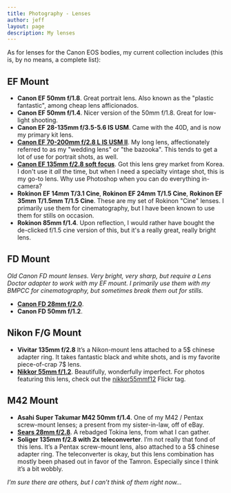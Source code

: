 ```yaml
---
title: Photography - Lenses
author: jeff
layout: page
description: My lenses
---
```


As for lenses for the Canon EOS bodies, my current collection includes (this is, by no means, a complete list):

## EF Mount

*   **Canon EF 50mm f/1.8**. Great portrait lens. Also known as the "plastic fantastic", among cheap lens afficionados.
*   **Canon EF 50mm f/1.4**. Nicer version of the 50mm f/1.8. Great for low-light shooting.
*   **Canon EF 28-135mm f/3.5-5.6 IS USM**. Came with the 40D, and is now my primary kit lens.
*   **[Canon EF 70-200mm f/2.8 L IS USM II](http://www.usa.canon.com/cusa/consumer/products/cameras/ef_lens_lineup/ef_70_200mm_f_2_8l_is_ii_usm)**. My long lens, affectionately referred to as my "wedding lens" or "the bazooka". This tends to get a lot of use for portrait shots, as well.
*   **[Canon EF 135mm f/2.8 soft focus](http://www.the-digital-picture.com/Reviews/Canon-EF-135mm-f-2.8-with-Softfocus-Lens-Review.aspx)**. Got this lens grey market from Korea. I don't use it *all* the time, but when I need a specialty vintage shot, this is my go-to lens. Why use Photoshop when you can do everything in-camera? 
*   **Rokinon EF 14mm T/3.1 Cine**, **Rokinon EF 24mm T/1.5 Cine**, **Rokinon EF 35mm T/1.5mm T/1.5 Cine**. These are my set of Rokinon "Cine" lenses. I primarily use them for cinematography, but I have been known to use them for stills on occasion.
*   **Rokinon 85mm f/1.4**. Upon reflection, I would rather have bought the de-clicked f/1.5 cine version of this, but it's a really great, really bright lens.

## FD Mount

*Old Canon FD mount lenses. Very bright, very sharp, but require a Lens Doctor adapter to work with my EF mount. I primarily use them with my BMPCC for cinematography, but sometimes break them out for stills.*

*   **[Canon FD 28mm f/2.0](http://www.mir.com.my/rb/photography/companies/canon/fdresources/fdlenses/28mm.htm)**.
*   **Canon FD 50mm f/1.2**.

## Nikon F/G Mount

*   **Vivitar 135mm f/2.8** It’s a Nikon-mount lens attached to a 5$ chinese adapter ring. It takes fantastic black and white shots, and is my favorite piece-of-crap 7$ lens.
*   **[Nikkor 55mm f/1.2](http://www.kenrockwell.com/nikon/55mm-f12.htm)**. Beautifully, wonderfully imperfect. For photos featuring this lens, check out the [nikkor55mmf12](https://www.flickr.com/photos/whatsyourmeme/tags/nikkor55mmf12/) Flickr tag.

## M42 Mount

*   **Asahi Super Takumar M42 50mm f/1.4**. One of my M42 / Pentax screw-mount lenses; a present from my sister-in-law, off of eBay.
*   **[Sears 28mm f/2.8](http://forum.mflenses.com/auto-sears-28mm-f2-8-who-made-these-t54077.html)**. A rebadged Tokina lens, from what I can gather.
*   **Soliger 135mm f/2.8 with 2x teleconverter**. I’m not really that fond of this lens. It’s a Pentax screw-mount lens, also attached to a 5$ chinese adapter ring. The teleconverter is okay, but this lens combination has mostly been phased out in favor of the Tamron. Especially since I think it’s a bit wobbly.

*I’m sure there are others, but I can’t think of them right now...*

